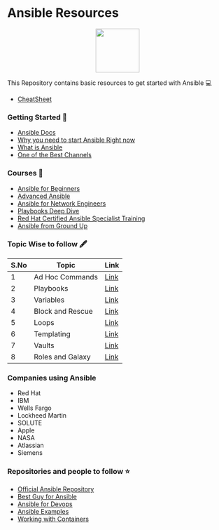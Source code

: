 # Ansible Resources

<p align="center"><img  width="100" height="100" src="https://i.ibb.co/P9KZg3c/ansi.png"></p>

This Repository contains basic resources to get started with Ansible :computer:

- [CheatSheet](https://www.edureka.co/blog/wp-content/uploads/2018/11/Ansible-Cheat_Sheet_Edureka.pdf)

### Getting Started :pushpin:

- [Ansible Docs](https://docs.ansible.com/)
- [Why you need to start Ansible Right now](https://www.youtube.com/watch?v=5hycyr-8EKs)
- [What is Ansible](https://www.youtube.com/watch?v=4nKW2eF-nIw)
- [One of the Best Channels](https://www.youtube.com/channel/UCR-DXc1voovS8nhAvccRZhg)

### Courses :blue_book:

- [Ansible for Beginners](https://www.udemy.com/course/learn-ansible/)
- [Advanced Ansible](https://www.udemy.com/course/learn-ansible-advanced/)
- [Ansible for Network Engineers](https://www.udemy.com/course/ansible-for-network-engineers-cisco-quick-start-gns3-ansible/)
- [Playbooks Deep Dive](https://linuxacademy.com/redirect/LA_COURSE_318)
- [Red Hat Certified Ansible Specialist Training](https://linuxacademy.com/redirect/LA_COURSE_198)
- [Ansible from Ground Up](https://www.eduonix.com/learn-ansible-from-ground-up-the-devops-guide)

### Topic Wise to follow :fountain_pen:

| S.No | Topic            | Link                                                                                                                                               |
| ---- | ---------------- | -------------------------------------------------------------------------------------------------------------------------------------------------- |
| 1    | Ad Hoc Commands  | [Link](https://www.howtoforge.com/ansible-guide-ad-hoc-command/)                                                                                   |
| 2    | Playbooks        | [Link](https://www.tothenew.com/blog/understanding-playbooks-in-ansible/)                                                                          |
| 3    | Variables        | [Link](https://www.tecmint.com/ansible-variables-and-facts/)                                                                                       |
| 4    | Block and Rescue | [Link](https://docs.ansible.com/ansible/2.4/playbooks_blocks.html)                                                                                 |
| 5    | Loops            | [Link](https://www.linuxtechi.com/how-to-use-loops-in-ansible-playbook/)                                                                           |
| 6    | Templating       | [Link](https://www.toptechskills.com/ansible-tutorials-courses/ansible-template-module-tutorial-examples/)                                         |
| 7    | Vaults           | [Link](https://www.digitalocean.com/community/tutorials/how-to-use-vault-to-protect-sensitive-ansible-data-on-ubuntu-16-04)                        |
| 8    | Roles and Galaxy | [Link](https://www.tutorialspoint.com/ansible/ansible_roles.htm#:~:text=Roles%20provide%20a%20framework%20for,makes%20them%20easier%20to%20reuse.) |

### Companies using Ansible

- Red Hat
- IBM
- Wells Fargo
- Lockheed Martin
- SOLUTE
- Apple
- NASA
- Atlassian
- Siemens

### Repositories and people to follow :star:

- [Official Ansible Repository](https://github.com/ansible/ansible)
- [Best Guy for Ansible](https://github.com/geerlingguy)
- [Ansible for Devops](https://github.com/geerlingguy/ansible-for-devops)
- [Ansible Examples](https://github.com/ansible/ansible-examples)
- [Working with Containers](https://github.com/ansible/ansible-container)
